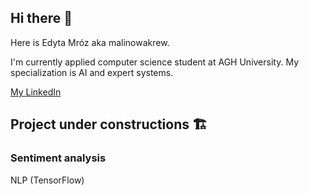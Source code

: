## Hi there 👋 
Here is Edyta Mróz aka malinowakrew.

I'm currently applied computer science student at AGH University. 
My specialization is AI and expert systems.

<a href="https://www.linkedin.com/in/edyta-mroz-mk/">My LinkedIn</a>

## Project under constructions 🏗 
### Sentiment analysis
NLP 
(TensorFlow)
